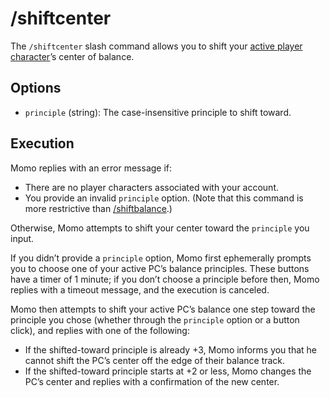 # /shiftcenter

The `/shiftcenter` slash command allows you to shift your [active player character](_active-pc.md)’s center of balance.

## Options

- `principle` (string): The case-insensitive principle to shift toward.

## Execution

Momo replies with an error message if:

- There are no player characters associated with your account.
- You provide an invalid `principle` option. (Note that this command is more restrictive than [/shiftbalance](shiftbalance.md).)

Otherwise, Momo attempts to shift your center toward the `principle` you input.

If you didn’t provide a `principle` option, Momo first ephemerally prompts you to choose one of your active PC’s balance principles. These buttons have a timer of 1 minute; if you don’t choose a principle before then, Momo replies with a timeout message, and the execution is canceled.

Momo then attempts to shift your active PC’s balance one step toward the principle you chose (whether through the `principle` option or a button click), and replies with one of the following:

- If the shifted-toward principle is already +3, Momo informs you that he cannot shift the PC’s center off the edge of their balance track.
- If the shifted-toward principle starts at +2 or less, Momo changes the PC’s center and replies with a confirmation of the new center.
